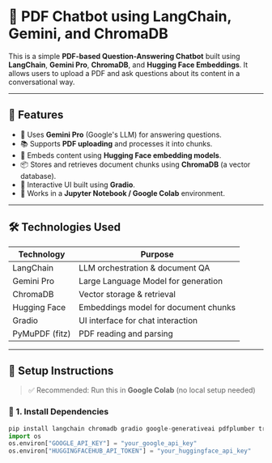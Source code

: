 # 📄 PDF Chatbot using LangChain, Gemini, and ChromaDB

This is a simple **PDF-based Question-Answering Chatbot** built using **LangChain**, **Gemini Pro**, **ChromaDB**, and **Hugging Face Embeddings**. It allows users to upload a PDF and ask questions about its content in a conversational way.

---

## 🚀 Features

- 🧠 Uses **Gemini Pro** (Google's LLM) for answering questions.
- 📚 Supports **PDF uploading** and processes it into chunks.
- 🧩 Embeds content using **Hugging Face embedding models**.
- 📦 Stores and retrieves document chunks using **ChromaDB** (a vector database).
- 💬 Interactive UI built using **Gradio**.
- 🧪 Works in a **Jupyter Notebook / Google Colab** environment.

---

## 🛠️ Technologies Used

| Technology       | Purpose                                |
|------------------|----------------------------------------|
| LangChain        | LLM orchestration & document QA        |
| Gemini Pro       | Large Language Model for generation    |
| ChromaDB         | Vector storage & retrieval             |
| Hugging Face     | Embeddings model for document chunks   |
| Gradio           | UI interface for chat interaction      |
| PyMuPDF (fitz)   | PDF reading and parsing                |

---

## 🧰 Setup Instructions

> ✅ Recommended: Run this in **Google Colab** (no local setup needed)

### 🔧 1. Install Dependencies

```python
pip install langchain chromadb gradio google-generativeai pdfplumber transformers langchain-google-genai langchain-community 
import os
os.environ["GOOGLE_API_KEY"] = "your_google_api_key"
os.environ["HUGGINGFACEHUB_API_TOKEN"] = "your_huggingface_api_key"
